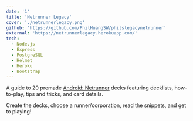 ```yaml
---
date: '1'
title: 'Netrunner Legacy'
cover: './netrunnerlegacy.png'
github: 'https://github.com/PhilHuangSW/philslegacynetrunner'
external: 'https://netrunnerlegacy.herokuapp.com/'
tech:
  - Node.js
  - Express
  - PostgreSQL
  - Helmet
  - Heroku
  - Bootstrap
---
```


A guide to 20 premade [Android: Netrunner](https://www.fantasyflightgames.com/en/products/android-netrunner-the-card-game/) decks featuring decklists, how-to-play, tips and tricks, and card details.

Create the decks, choose a runner/corporation, read the snippets, and get to playing!
